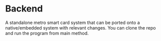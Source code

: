 # Backend
A standalone metro smart card system that can be ported onto a native/embedded system with relevant changes.
You can clone the repo and run the program from main method.